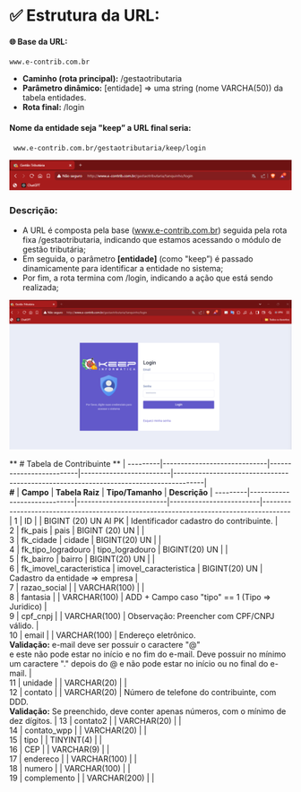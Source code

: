 #   ✅ Estrutura da URL:
####  🌐 Base da URL:
    www.e-contrib.com.br
*   **Caminho (rota principal):** /gestaotributaria
*   **Parâmetro dinâmico:** [entidade] ⇒  uma string (nome VARCHA(50)) da tabela entidades.
*   **Rota final:** /login

####    Nome da entidade seja "keep” a URL final seria:
     www.e-contrib.com.br/gestaotributaria/keep/login

![alt text](image.png)

###  Descrição:
*   A URL é composta pela base (www.e-contrib.com.br) seguida pela rota fixa /gestaotributaria, indicando que estamos acessando o módulo de gestão tributária;
*   Em seguida, o parâmetro **[entidade]** (como "keep”) é passado dinamicamente para identificar a entidade no sistema;
*   Por fim, a rota termina com /login, indicando a ação que está sendo realizada;

![alt text](image-1.png)

 ** # Tabela de Contribuinte **  | 
---------|-----------------------------|-------------------------|-------------------------|--------------------------------------------------------------------------------------|  
 **\#**  | **Campo**                   | **Tabela Raiz**         | **Tipo/Tamanho**        | **Descrição**                                                                        |
---------|-----------------------------|-------------------------|-------------------------|--------------------------------------------------------------------------------------|
 1       | ID                          |                         | BIGINT \(20\) UN AI PK  | Identificador cadastro do contribuinte\.                                             |     
 2       | fk\_pais                    | pais                    | BIGINT \(20\) UN        |                                                                                      |      
 3       | fk\_cidade                  | cidade                  | BIGINT\(20\) UN         |                                                                                      |    
 4       | fk\_tipo\_logradouro        | tipo\_logradouro        | BIGINT\(20\) UN         |                                                                                      |      
 5       | fk\_bairro                  | bairro                  | BIGINT\(20\) UN         |                                                                                      |     
 6       | fk\_imovel\_caracteristica  | imovel\_caracteristica  | BIGINT\(20\) UN         | Cadastro da entidade => empresa                                                      |  
 7       | razao\_social               |                         | VARCHAR\(100\)          |                                                                                      |    
 8       | fantasia                    |                         | VARCHAR\(100\)          | ADD + Campo caso "tipo" == 1 (Tipo => Juridico)                                      |      
 9       | cpf\_cnpj                   |                         | VARCHAR\(100\)          | Observação: Preencher com CPF/CNPJ válido.                                           |      
 10      | email                       |                         | VARCHAR\(100\)          | Endereço eletrônico.<br> **Validação:** e-mail deve ser possuir o caractere "@"<br>  e este não pode estar no início e no fim do e-mail. Deve possuir no mínimo<br>  um caractere "." depois do @ e não pode estar no início ou no final do e-mail.                                                       |      
 11      | unidade                     |                         | VARCHAR\(20\)           |                                                                          |      
 12      | contato                     |                         | VARCHAR\(20\)           | Número de telefone do contribuinte, com DDD. <br> **Validação:** Se preenchido, deve conter apenas números, com o mínimo de dez dígitos.                                        | 
 13      | contato2                    |                         | VARCHAR\(20\)           |          |      
 14      | contato\_wpp                |                         | VARCHAR\(20\)           |  |     
 15      | tipo                        |                         | TINYINT\(4\)            |                                                                                     |     
 16      | CEP                         |                         | VARCHAR\(9\)            |                                                                                      |      
 17      | endereco                    |                         | VARCHAR\(100\)          |                                       |      
 18      | numero                      |                         | VARCHAR\(100\)          |                                                                           |   
 19      | complemento                 |                         | VARCHAR\(200\)          |              |